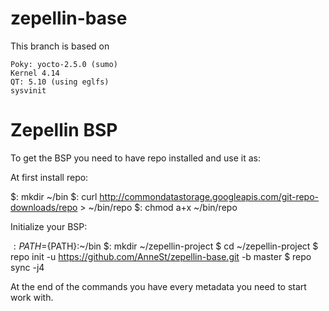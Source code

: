# zepellin-base
This branch is based on

    Poky: yocto-2.5.0 (sumo)
    Kernel 4.14
    QT: 5.10 (using eglfs)
    sysvinit

# Zepellin BSP

To get the BSP you need to have repo installed and use it as:

At first install repo:

$: mkdir ~/bin
$: curl http://commondatastorage.googleapis.com/git-repo-downloads/repo > ~/bin/repo
$: chmod a+x ~/bin/repo

Initialize your BSP:

$: PATH=${PATH}:~/bin
$: mkdir ~/zepellin-project
$ cd ~/zepellin-project
$ repo init -u https://github.com/AnneSt/zepellin-base.git -b master
$ repo sync -j4

At the end of the commands you have every metadata you need to start work with.
